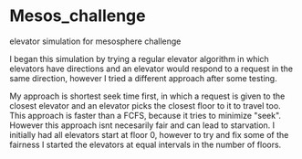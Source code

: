 # Mesos_challenge
elevator simulation for mesosphere challenge


I began this simulation by trying a regular elevator algorithm in which elevators have directions and an elevator would respond to a request in the same direction, however I tried a different approach after some testing.

My approach is shortest seek time first, in which a request is given to the closest elevator and an elevator picks the closest floor to it to travel too. This approach is faster than a FCFS, because it tries to minimize "seek". However this approach isnt necesarily fair and can lead to starvation. I initially had all elevators start at floor 0, however to try and fix some of the fairness I started the elevators at equal intervals in the number of floors. 

